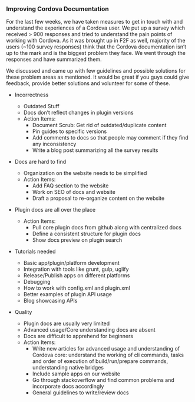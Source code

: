 ### Improving Cordova Documentation

For the last few weeks, we have taken measures to get in touch with and understand the experiences of a Cordova user. We put up a survey which received > 900 responses and tried to understand the pain points of working with Cordova. As it was brought up in F2F as well, majority of the users (~100 survey responses) think that the Cordova documentation isn’t up to the mark and is the biggest problem they face. We went through the responses and have summarized them. 

We discussed and came up with few guidelines and possible solutions for these problem areas as mentioned. It would be great if you guys could give feedback, provide better solutions and volunteer for some of these.


- Incorrectness
	- Outdated Stuff
	- Docs don’t reflect changes in plugin versions
	- Action Items:
		- Document Scrub: Get rid of outdated/duplicate content
		- Pin guides to specific versions
		- Add comments to docs so that people may comment if they find any inconsistency
		- Write a blog post summarizing all the survey results

- Docs are hard to find
	- Organization on the website needs to be simplified
	- Action Items:
		- Add FAQ section to the website
		- Work on SEO of docs and website
		- Draft a proposal to re-organize content on the website

- Plugin docs are all over the place
	- Action Items:
		- Pull core plugin docs from github along with centralized docs
		- Define a consistent structure for plugin docs
		- Show docs preview on plugin search

- Tutorials needed
	- Basic app/plugin/platform development
	- Integration with tools like grunt, gulp, uglify
	- Release/Publish apps on different platforms
	- Debugging
	- How to work with config.xml and plugin.xml
	- Better examples of plugin API usage
	- Blog showcasing APIs

- Quality
	- Plugin docs are usually very limited
	- Advanced usage/Core understanding docs are absent
	- Docs are difficult to apprehend for beginners
	- Action Items:
		- Write new articles for advanced usage and understanding of Cordova core: understand the working of cli commands, tasks and order of execution of build/run/prepare commands, understanding native bridges
		- Include sample apps on our website
		- Go through stackoverflow and find common problems and incorporate docs accordingly
		- General guidelines to write/review docs
